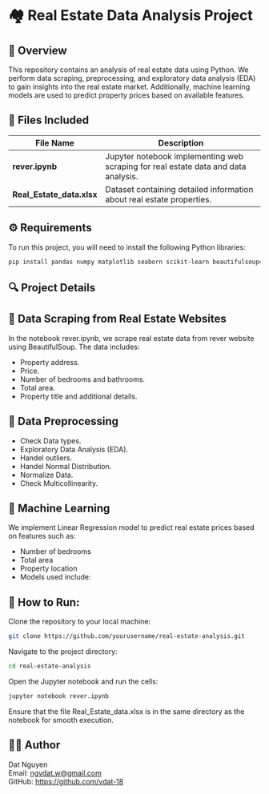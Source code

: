 # 🏘️ Real Estate Data Analysis Project

## 🌟 Overview

This repository contains an analysis of real estate data using Python. We perform data scraping, preprocessing, and exploratory data analysis (EDA) to gain insights into the real estate market. Additionally, machine learning models are used to predict property prices based on available features.

## 📂 Files Included

| File Name             | Description                                                                     |
|-----------------------|---------------------------------------------------------------------------------|
| **rever.ipynb**       | Jupyter notebook implementing web scraping for real estate data and data analysis.|
| **Real_Estate_data.xlsx** | Dataset containing detailed information about real estate properties.           |

## ⚙️ Requirements

To run this project, you will need to install the following Python libraries:

```bash
pip install pandas numpy matplotlib seaborn scikit-learn beautifulsoup4 openpyxl
```
## 🔍 Project Details
## 🏡 Data Scraping from Real Estate Websites
In the notebook rever.ipynb, we scrape real estate data from rever website using BeautifulSoup. The data includes:
- Property address.
- Price.
- Number of bedrooms and bathrooms.
- Total area.
- Property title and additional details.
## 🔄 Data Preprocessing
- Check Data types.
- Exploratory Data Analysis (EDA).
- Handel outliers.
- Handel Normal Distribution.
- Normalize Data.
- Check Multicollinearity.
## 🧠 Machine Learning
We implement Linear Regression model to predict real estate prices based on features such as:
- Number of bedrooms
- Total area
- Property location
- Models used include:
## 🚀 How to Run:
Clone the repository to your local machine:
```bash
git clone https://github.com/yourusername/real-estate-analysis.git
```
Navigate to the project directory:
```bash
cd real-estate-analysis
```
Open the Jupyter notebook and run the cells:
```bash
jupyter notebook rever.ipynb
```
Ensure that the file Real_Estate_data.xlsx is in the same directory as the notebook for smooth execution.
## 👨‍💻 Author
Dat Nguyen <br>
Email: ngvdat.w@gmail.com <br>
GitHub: https://github.com/vdat-18
